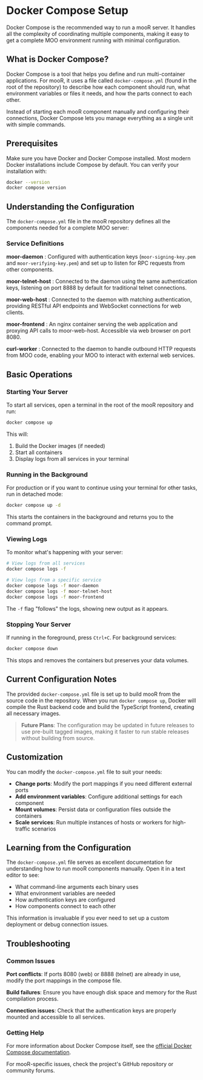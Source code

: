 # Docker Compose Setup

Docker Compose is the recommended way to run a mooR server. It handles all the complexity of coordinating multiple
components, making it easy to get a complete MOO environment running with minimal configuration.

## What is Docker Compose?

Docker Compose is a tool that helps you define and run multi-container applications. For mooR, it uses a file called
`docker-compose.yml` (found in the root of the repository) to describe how each component should run, what environment
variables or files it needs, and how the parts connect to each other.

Instead of starting each mooR component manually and configuring their connections, Docker Compose lets you manage
everything as a single unit with simple commands.

## Prerequisites

Make sure you have Docker and Docker Compose installed. Most modern Docker installations include Compose by default. You
can verify your installation with:

```bash
docker --version
docker compose version
```

## Understanding the Configuration

The `docker-compose.yml` file in the mooR repository defines all the components needed for a complete MOO server:

### Service Definitions

**moor-daemon**
: Configured with authentication keys (`moor-signing-key.pem` and `moor-verifying-key.pem`) and set up to listen for RPC
requests from other components.

**moor-telnet-host**
: Connected to the daemon using the same authentication keys, listening on port 8888 by default for traditional telnet
connections.

**moor-web-host**
: Connected to the daemon with matching authentication, providing RESTful API endpoints and WebSocket connections for
web clients.

**moor-frontend**
: An nginx container serving the web application and proxying API calls to moor-web-host. Accessible via web browser on
port 8080.

**curl-worker**
: Connected to the daemon to handle outbound HTTP requests from MOO code, enabling your MOO to interact with external
web services.

## Basic Operations

### Starting Your Server

To start all services, open a terminal in the root of the mooR repository and run:

```bash
docker compose up
```

This will:

1. Build the Docker images (if needed)
2. Start all containers
3. Display logs from all services in your terminal

### Running in the Background

For production or if you want to continue using your terminal for other tasks, run in detached mode:

```bash
docker compose up -d
```

This starts the containers in the background and returns you to the command prompt.

### Viewing Logs

To monitor what's happening with your server:

```bash
# View logs from all services
docker compose logs -f

# View logs from a specific service
docker compose logs -f moor-daemon
docker compose logs -f moor-telnet-host
docker compose logs -f moor-frontend
```

The `-f` flag "follows" the logs, showing new output as it appears.

### Stopping Your Server

If running in the foreground, press `Ctrl+C`. For background services:

```bash
docker compose down
```

This stops and removes the containers but preserves your data volumes.

## Current Configuration Notes

The provided `docker-compose.yml` file is set up to build mooR from the source code in the repository. When you run
`docker compose up`, Docker will compile the Rust backend code and build the TypeScript frontend, creating all necessary
images.

> **Future Plans**: The configuration may be updated in future releases to use pre-built tagged images, making it faster
> to run stable releases without building from source.

## Customization

You can modify the `docker-compose.yml` file to suit your needs:

- **Change ports**: Modify the port mappings if you need different external ports
- **Add environment variables**: Configure additional settings for each component
- **Mount volumes**: Persist data or configuration files outside the containers
- **Scale services**: Run multiple instances of hosts or workers for high-traffic scenarios

## Learning from the Configuration

The `docker-compose.yml` file serves as excellent documentation for understanding how to run mooR components manually.
Open it in a text editor to see:

- What command-line arguments each binary uses
- What environment variables are needed
- How authentication keys are configured
- How components connect to each other

This information is invaluable if you ever need to set up a custom deployment or debug connection issues.

## Troubleshooting

### Common Issues

**Port conflicts**: If ports 8080 (web) or 8888 (telnet) are already in use, modify the port mappings in the compose
file.

**Build failures**: Ensure you have enough disk space and memory for the Rust compilation process.

**Connection issues**: Check that the authentication keys are properly mounted and accessible to all services.

### Getting Help

For more information about Docker Compose itself, see
the [official Docker Compose documentation](https://docs.docker.com/compose/).

For mooR-specific issues, check the project's GitHub repository or community forums.
